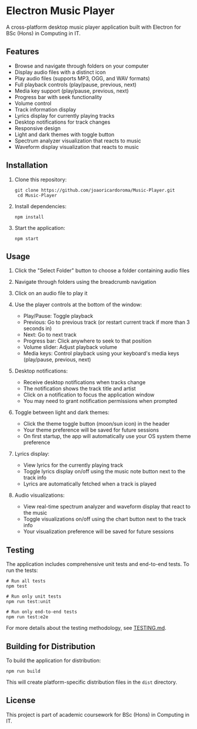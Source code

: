 # Electron Music Player

A cross-platform desktop music player application built with Electron for BSc (Hons) in Computing in IT.

## Features

- Browse and navigate through folders on your computer
- Display audio files with a distinct icon
- Play audio files (supports MP3, OGG, and WAV formats)
- Full playback controls (play/pause, previous, next)
- Media key support (play/pause, previous, next)
- Progress bar with seek functionality
- Volume control
- Track information display
- Lyrics display for currently playing tracks
- Desktop notifications for track changes
- Responsive design
- Light and dark themes with toggle button
- Spectrum analyzer visualization that reacts to music
- Waveform display visualization that reacts to music

## Installation

1. Clone this repository:
   ```
   git clone https://github.com/joaoricardoroma/Music-Player.git
    cd Music-Player
   ```

2. Install dependencies:
   ```
   npm install
   ```

3. Start the application:
   ```
   npm start
   ```

## Usage

1. Click the "Select Folder" button to choose a folder containing audio files
2. Navigate through folders using the breadcrumb navigation
3. Click on an audio file to play it
4. Use the player controls at the bottom of the window:
   - Play/Pause: Toggle playback
   - Previous: Go to previous track (or restart current track if more than 3 seconds in)
   - Next: Go to next track
   - Progress bar: Click anywhere to seek to that position
   - Volume slider: Adjust playback volume
   - Media keys: Control playback using your keyboard's media keys (play/pause, previous, next)
5. Desktop notifications:
   - Receive desktop notifications when tracks change
   - The notification shows the track title and artist
   - Click on a notification to focus the application window
   - You may need to grant notification permissions when prompted

6. Toggle between light and dark themes:
   - Click the theme toggle button (moon/sun icon) in the header
   - Your theme preference will be saved for future sessions
   - On first startup, the app will automatically use your OS system theme preference

7. Lyrics display:
   - View lyrics for the currently playing track
   - Toggle lyrics display on/off using the music note button next to the track info
   - Lyrics are automatically fetched when a track is played

8. Audio visualizations:
   - View real-time spectrum analyzer and waveform display that react to the music
   - Toggle visualizations on/off using the chart button next to the track info
   - Your visualization preference will be saved for future sessions

## Testing

The application includes comprehensive unit tests and end-to-end tests. To run the tests:

```
# Run all tests
npm test

# Run only unit tests
npm run test:unit

# Run only end-to-end tests
npm run test:e2e
```

For more details about the testing methodology, see [TESTING.md](tests/TESTING.md).

## Building for Distribution

To build the application for distribution:

```
npm run build
```

This will create platform-specific distribution files in the `dist` directory.

## License

This project is part of academic coursework for BSc (Hons) in Computing in IT.
